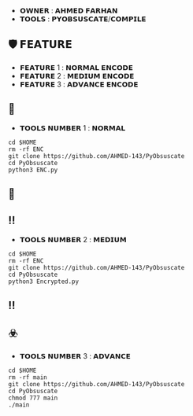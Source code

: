 * 𝗢𝗪𝗡𝗘𝗥 : 𝗔𝗛𝗠𝗘𝗗 𝗙𝗔𝗥𝗛𝗔𝗡
* 𝗧𝗢𝗢𝗟𝗦 : 𝗣𝗬𝗢𝗕𝗦𝗨𝗦𝗖𝗔𝗧𝗘/𝗖𝗢𝗠𝗣𝗜𝗟𝗘

## :shield: 𝗙𝗘𝗔𝗧𝗨𝗥𝗘 
* 𝗙𝗘𝗔𝗧𝗨𝗥𝗘 1 : 𝗡𝗢𝗥𝗠𝗔𝗟 𝗘𝗡𝗖𝗢𝗗𝗘
* 𝗙𝗘𝗔𝗧𝗨𝗥𝗘 2 : 𝗠𝗘𝗗𝗜𝗨𝗠 𝗘𝗡𝗖𝗢𝗗𝗘
* 𝗙𝗘𝗔𝗧𝗨𝗥𝗘 3 : 𝗔𝗗𝗩𝗔𝗡𝗖𝗘 𝗘𝗡𝗖𝗢𝗗𝗘

## :small_red_triangle:
* 𝗧𝗢𝗢𝗟𝗦 𝗡𝗨𝗠𝗕𝗘𝗥 1 : 𝗡𝗢𝗥𝗠𝗔𝗟
```
cd $HOME
rm -rf ENC
git clone https://github.com/AHMED-143/PyObsuscate
cd PyObsuscate
python3 ENC.py
```
## :small_red_triangle_down:

## :bangbang:
* 𝗧𝗢𝗢𝗟𝗦 𝗡𝗨𝗠𝗕𝗘𝗥 2 : 𝗠𝗘𝗗𝗜𝗨𝗠
```
cd $HOME
rm -rf ENC
git clone https://github.com/AHMED-143/PyObsuscate
cd PyObsuscate
python3 Encrypted.py
```
## :bangbang:

## :biohazard:
* 𝗧𝗢𝗢𝗟𝗦 𝗡𝗨𝗠𝗕𝗘𝗥 3 : 𝗔𝗗𝗩𝗔𝗡𝗖𝗘
```
cd $HOME
rm -rf main
git clone https://github.com/AHMED-143/PyObsuscate
cd PyObsuscate
chmod 777 main
./main
